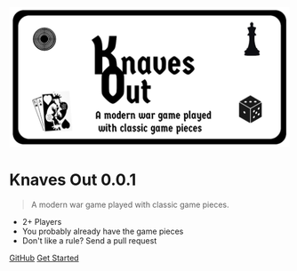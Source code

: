 <!-- _coverpage.md -->

![logo](_media/logo.png)

# Knaves Out 0.0.1

> A modern war game played with classic game pieces.

- 2+ Players
- You probably already have the game pieces
- Don't like a rule? Send a pull request

[GitHub](https://github.com/yurikoex/knaves-out/)
[Get Started](/introduction/)